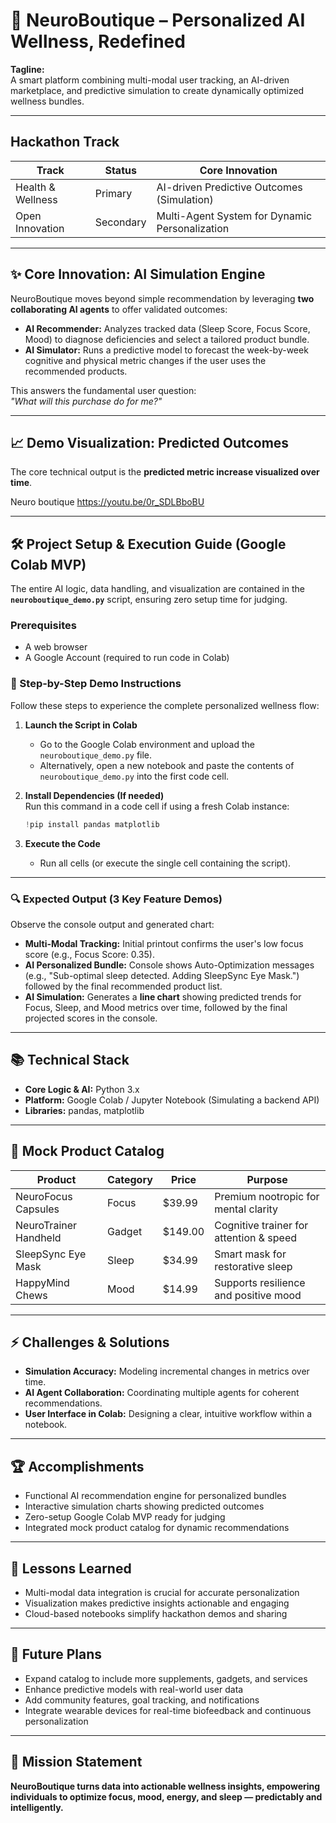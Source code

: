 # 🧠 NeuroBoutique – Personalized AI Wellness, Redefined

**Tagline:**  
A smart platform combining multi-modal user tracking, an AI-driven marketplace, and predictive simulation to create dynamically optimized wellness bundles.

---

## Hackathon Track

| Track | Status | Core Innovation |
|---|---|---|
| Health & Wellness | Primary | AI-driven Predictive Outcomes (Simulation) |
| Open Innovation | Secondary | Multi-Agent System for Dynamic Personalization |

---

## ✨ Core Innovation: AI Simulation Engine

NeuroBoutique moves beyond simple recommendation by leveraging **two collaborating AI agents** to offer validated outcomes:

- **AI Recommender:** Analyzes tracked data (Sleep Score, Focus Score, Mood) to diagnose deficiencies and select a tailored product bundle.  
- **AI Simulator:** Runs a predictive model to forecast the week-by-week cognitive and physical metric changes if the user uses the recommended products.  

This answers the fundamental user question:  
*"What will this purchase do for me?"*

---

## 📈 Demo Visualization: Predicted Outcomes

The core technical output is the **predicted metric increase visualized over time**.  

Neuro boutique 
https://youtu.be/0r_SDLBboBU

---

## 🛠️ Project Setup & Execution Guide (Google Colab MVP)

The entire AI logic, data handling, and visualization are contained in the **`neuroboutique_demo.py`** script, ensuring zero setup time for judging.

### Prerequisites
- A web browser  
- A Google Account (required to run code in Colab)

### 🚀 Step-by-Step Demo Instructions

Follow these steps to experience the complete personalized wellness flow:

1. **Launch the Script in Colab**  
   - Go to the Google Colab environment and upload the `neuroboutique_demo.py` file.  
   - Alternatively, open a new notebook and paste the contents of `neuroboutique_demo.py` into the first code cell.  

2. **Install Dependencies (If needed)**  
   Run this command in a code cell if using a fresh Colab instance:  
   ```python
   !pip install pandas matplotlib
   ```

3. **Execute the Code**  
   - Run all cells (or execute the single cell containing the script).  

---

### 🔍 Expected Output (3 Key Feature Demos)

Observe the console output and generated chart:

- **Multi-Modal Tracking:** Initial printout confirms the user's low focus score (e.g., Focus Score: 0.35).  
- **AI Personalized Bundle:** Console shows Auto-Optimization messages (e.g., "Sub-optimal sleep detected. Adding SleepSync Eye Mask.") followed by the final recommended product list.  
- **AI Simulation:** Generates a **line chart** showing predicted trends for Focus, Sleep, and Mood metrics over time, followed by the final projected scores in the console.  

---

## 📚 Technical Stack

- **Core Logic & AI:** Python 3.x  
- **Platform:** Google Colab / Jupyter Notebook (Simulating a backend API)  
- **Libraries:** pandas, matplotlib  

---

## 🛒 Mock Product Catalog

| Product | Category | Price | Purpose |
|---|---|---|---|
| NeuroFocus Capsules | Focus | $39.99 | Premium nootropic for mental clarity |
| NeuroTrainer Handheld | Gadget | $149.00 | Cognitive trainer for attention & speed |
| SleepSync Eye Mask | Sleep | $34.99 | Smart mask for restorative sleep |
| HappyMind Chews | Mood | $14.99 | Supports resilience and positive mood |

---

## ⚡ Challenges & Solutions

- **Simulation Accuracy:** Modeling incremental changes in metrics over time.  
- **AI Agent Collaboration:** Coordinating multiple agents for coherent recommendations.  
- **User Interface in Colab:** Designing a clear, intuitive workflow within a notebook.  

---

## 🏆 Accomplishments

- Functional AI recommendation engine for personalized bundles  
- Interactive simulation charts showing predicted outcomes  
- Zero-setup Google Colab MVP ready for judging  
- Integrated mock product catalog for dynamic recommendations

---

## 📖 Lessons Learned

- Multi-modal data integration is crucial for accurate personalization  
- Visualization makes predictive insights actionable and engaging  
- Cloud-based notebooks simplify hackathon demos and sharing

---

## 🌟 Future Plans

- Expand catalog to include more supplements, gadgets, and services  
- Enhance predictive models with real-world user data  
- Add community features, goal tracking, and notifications  
- Integrate wearable devices for real-time biofeedback and continuous personalization

---

## 🚀 Mission Statement

**NeuroBoutique turns data into actionable wellness insights, empowering individuals to optimize focus, mood, energy, and sleep — predictably and intelligently.**
